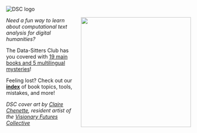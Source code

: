 ![DSC logo](https://datasittersclub.github.io/site/_static/DSClogo.png)

<div style="float:right; margin-left:10px;">
<img src="https://datasittersclub.github.io/site/_images/dsc_book_cover.jpg" width="300px" style="float:right;" />
</div>

_Need a fun way to learn about computational text analysis for digital humanities?_

The Data-Sitters Club has you covered with [19 main books and 5 multilingual mysteries](books)!

Feeling lost? Check out our **[index](genindex)** of book topics, tools, mistakes, and more!

<p><em>DSC cover art by <a href="https://clairechenette.weebly.com/">Claire Chenette</a>, resident artist of the <a href="https://visionary-futures-collective.github.io/">Visionary Futures Collective</a></em></p>
